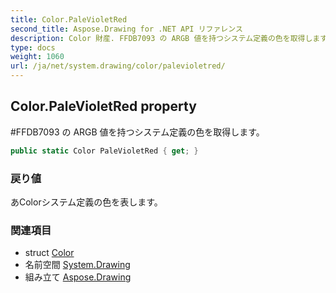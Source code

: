 ```yaml
---
title: Color.PaleVioletRed
second_title: Aspose.Drawing for .NET API リファレンス
description: Color 財産. FFDB7093 の ARGB 値を持つシステム定義の色を取得します
type: docs
weight: 1060
url: /ja/net/system.drawing/color/palevioletred/
---
```

## Color.PaleVioletRed property

#FFDB7093 の ARGB 値を持つシステム定義の色を取得します。

```csharp
public static Color PaleVioletRed { get; }
```

### 戻り値

あColorシステム定義の色を表します。

### 関連項目

* struct [Color](../)
* 名前空間 [System.Drawing](../../color/)
* 組み立て [Aspose.Drawing](../../../)



